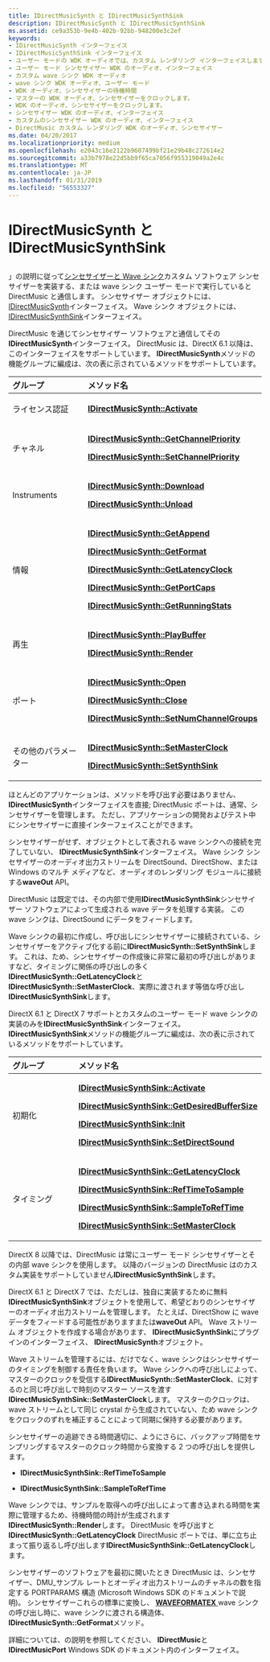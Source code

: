 ```yaml
---
title: IDirectMusicSynth と IDirectMusicSynthSink
description: IDirectMusicSynth と IDirectMusicSynthSink
ms.assetid: ce9a353b-9e4b-402b-92bb-948200e3c2ef
keywords:
- IDirectMusicSynth インターフェイス
- IDirectMusicSynthSink インターフェイス
- ユーザー モードの WDK オーディオでは、カスタム レンダリング インターフェイスします。
- ユーザー モード シンセサイザー WDK のオーディオ、インターフェイス
- カスタム wave シンク WDK オーディオ
- wave シンク WDK オーディオ、ユーザー モード
- WDK オーディオ、シンセサイザーの待機時間
- マスターの WDK オーディオ、シンセサイザーをクロックします。
- WDK のオーディオ、シンセサイザーをクロックします。
- シンセサイザー WDK のオーディオ、インターフェイス
- カスタムのシンセサイザー WDK のオーディオ、インターフェイス
- DirectMusic カスタム レンダリング WDK のオーディオ、シンセサイザー
ms.date: 04/20/2017
ms.localizationpriority: medium
ms.openlocfilehash: e2043c16e2122b9607499bf21e29b48c272614e2
ms.sourcegitcommit: a33b7978e22d5bb9f65ca7056f955319049a2e4c
ms.translationtype: MT
ms.contentlocale: ja-JP
ms.lasthandoff: 01/31/2019
ms.locfileid: "56553327"
---
```

# <a name="idirectmusicsynth-and-idirectmusicsynthsink"></a>IDirectMusicSynth と IDirectMusicSynthSink


## <span id="idirectmusicsynth_and_idirectmusicsynthsink"></span><span id="IDIRECTMUSICSYNTH_AND_IDIRECTMUSICSYNTHSINK"></span>


」の説明に従って[シンセサイザーと Wave シンク](synthesizers-and-wave-sinks.md)カスタム ソフトウェア シンセサイザーを実装する、または wave シンク ユーザー モードで実行していると DirectMusic と通信します。 シンセサイザー オブジェクトには、 [IDirectMusicSynth](https://msdn.microsoft.com/library/windows/hardware/ff536519)インターフェイス。 Wave シンク オブジェクトには、 [IDirectMusicSynthSink](https://msdn.microsoft.com/library/windows/hardware/ff536520)インターフェイス。

DirectMusic を通じてシンセサイザー ソフトウェアと通信してその**IDirectMusicSynth**インターフェイス。 DirectMusic は、DirectX 6.1 以降は、このインターフェイスをサポートしています。 **IDirectMusicSynth**メソッドの機能グループに編成は、次の表に示されているメソッドをサポートしています。

<table>
<colgroup>
<col width="50%" />
<col width="50%" />
</colgroup>
<thead>
<tr class="header">
<th align="left">グループ</th>
<th align="left">メソッド名</th>
</tr>
</thead>
<tbody>
<tr class="odd">
<td align="left"><p>ライセンス認証</p></td>
<td align="left"><p><a href="https://msdn.microsoft.com/library/windows/hardware/ff536529" data-raw-source="[&lt;strong&gt;IDirectMusicSynth::Activate&lt;/strong&gt;](https://msdn.microsoft.com/library/windows/hardware/ff536529)"><strong>IDirectMusicSynth::Activate</strong></a></p></td>
</tr>
<tr class="even">
<td align="left"><p>チャネル</p></td>
<td align="left"><p><a href="https://msdn.microsoft.com/library/windows/hardware/ff536534" data-raw-source="[&lt;strong&gt;IDirectMusicSynth::GetChannelPriority&lt;/strong&gt;](https://msdn.microsoft.com/library/windows/hardware/ff536534)"><strong>IDirectMusicSynth::GetChannelPriority</strong></a></p>
<p><a href="https://msdn.microsoft.com/library/windows/hardware/ff536542" data-raw-source="[&lt;strong&gt;IDirectMusicSynth::SetChannelPriority&lt;/strong&gt;](https://msdn.microsoft.com/library/windows/hardware/ff536542)"><strong>IDirectMusicSynth::SetChannelPriority</strong></a></p></td>
</tr>
<tr class="odd">
<td align="left"><p>Instruments</p></td>
<td align="left"><p><a href="https://msdn.microsoft.com/library/windows/hardware/ff536532" data-raw-source="[&lt;strong&gt;IDirectMusicSynth::Download&lt;/strong&gt;](https://msdn.microsoft.com/library/windows/hardware/ff536532)"><strong>IDirectMusicSynth::Download</strong></a></p>
<p><a href="https://msdn.microsoft.com/library/windows/hardware/ff536546" data-raw-source="[&lt;strong&gt;IDirectMusicSynth::Unload&lt;/strong&gt;](https://msdn.microsoft.com/library/windows/hardware/ff536546)"><strong>IDirectMusicSynth::Unload</strong></a></p></td>
</tr>
<tr class="even">
<td align="left"><p>情報</p></td>
<td align="left"><p><a href="https://msdn.microsoft.com/library/windows/hardware/ff536533" data-raw-source="[&lt;strong&gt;IDirectMusicSynth::GetAppend&lt;/strong&gt;](https://msdn.microsoft.com/library/windows/hardware/ff536533)"><strong>IDirectMusicSynth::GetAppend</strong></a></p>
<p><a href="https://msdn.microsoft.com/library/windows/hardware/ff536535" data-raw-source="[&lt;strong&gt;IDirectMusicSynth::GetFormat&lt;/strong&gt;](https://msdn.microsoft.com/library/windows/hardware/ff536535)"><strong>IDirectMusicSynth::GetFormat</strong></a></p>
<p><a href="https://msdn.microsoft.com/library/windows/hardware/ff536536" data-raw-source="[&lt;strong&gt;IDirectMusicSynth::GetLatencyClock&lt;/strong&gt;](https://msdn.microsoft.com/library/windows/hardware/ff536536)"><strong>IDirectMusicSynth::GetLatencyClock</strong></a></p>
<p><a href="https://msdn.microsoft.com/library/windows/hardware/ff536537" data-raw-source="[&lt;strong&gt;IDirectMusicSynth::GetPortCaps&lt;/strong&gt;](https://msdn.microsoft.com/library/windows/hardware/ff536537)"><strong>IDirectMusicSynth::GetPortCaps</strong></a></p>
<p><a href="https://msdn.microsoft.com/library/windows/hardware/ff536538" data-raw-source="[&lt;strong&gt;IDirectMusicSynth::GetRunningStats&lt;/strong&gt;](https://msdn.microsoft.com/library/windows/hardware/ff536538)"><strong>IDirectMusicSynth::GetRunningStats</strong></a></p></td>
</tr>
<tr class="odd">
<td align="left"><p>再生</p></td>
<td align="left"><p><a href="https://msdn.microsoft.com/library/windows/hardware/ff536540" data-raw-source="[&lt;strong&gt;IDirectMusicSynth::PlayBuffer&lt;/strong&gt;](https://msdn.microsoft.com/library/windows/hardware/ff536540)"><strong>IDirectMusicSynth::PlayBuffer</strong></a></p>
<p><a href="https://msdn.microsoft.com/library/windows/hardware/ff536541" data-raw-source="[&lt;strong&gt;IDirectMusicSynth::Render&lt;/strong&gt;](https://msdn.microsoft.com/library/windows/hardware/ff536541)"><strong>IDirectMusicSynth::Render</strong></a></p></td>
</tr>
<tr class="even">
<td align="left"><p>ポート</p></td>
<td align="left"><p><a href="https://msdn.microsoft.com/library/windows/hardware/ff536539" data-raw-source="[&lt;strong&gt;IDirectMusicSynth::Open&lt;/strong&gt;](https://msdn.microsoft.com/library/windows/hardware/ff536539)"><strong>IDirectMusicSynth::Open</strong></a></p>
<p><a href="https://msdn.microsoft.com/library/windows/hardware/ff536531" data-raw-source="[&lt;strong&gt;IDirectMusicSynth::Close&lt;/strong&gt;](https://msdn.microsoft.com/library/windows/hardware/ff536531)"><strong>IDirectMusicSynth::Close</strong></a></p>
<p><a href="https://msdn.microsoft.com/library/windows/hardware/ff536544" data-raw-source="[&lt;strong&gt;IDirectMusicSynth::SetNumChannelGroups&lt;/strong&gt;](https://msdn.microsoft.com/library/windows/hardware/ff536544)"><strong>IDirectMusicSynth::SetNumChannelGroups</strong></a></p></td>
</tr>
<tr class="odd">
<td align="left"><p>その他のパラメーター</p></td>
<td align="left"><p><a href="https://msdn.microsoft.com/library/windows/hardware/ff536543" data-raw-source="[&lt;strong&gt;IDirectMusicSynth::SetMasterClock&lt;/strong&gt;](https://msdn.microsoft.com/library/windows/hardware/ff536543)"><strong>IDirectMusicSynth::SetMasterClock</strong></a></p>
<p><a href="https://msdn.microsoft.com/library/windows/hardware/ff536545" data-raw-source="[&lt;strong&gt;IDirectMusicSynth::SetSynthSink&lt;/strong&gt;](https://msdn.microsoft.com/library/windows/hardware/ff536545)"><strong>IDirectMusicSynth::SetSynthSink</strong></a></p></td>
</tr>
</tbody>
</table>

 

ほとんどのアプリケーションは、メソッドを呼び出す必要はありません、 **IDirectMusicSynth**インターフェイスを直接; DirectMusic ポートは、通常、シンセサイザーを管理します。 ただし、アプリケーションの開発およびテスト中にシンセサイザーに直接インターフェイスことができます。

シンセサイザーがせず、オブジェクトとして表される wave シンクへの接続を完了していない、 **IDirectMusicSynthSink**インターフェイス。 Wave シンク シンセサイザーのオーディオ出力ストリームを DirectSound、DirectShow、または Windows のマルチ メディアなど、オーディオのレンダリング モジュールに接続する**waveOut** API。

DirectMusic は既定では、その内部で使用**IDirectMusicSynthSink**シンセサイザー ソフトウェアによって生成される wave データを処理する実装。 この wave シンクは、DirectSound にデータをフィードします。

Wave シンクの最初に作成し、呼び出しにシンセサイザーに接続されている、シンセサイザーをアクティブ化する前に**IDirectMusicSynth::SetSynthSink**します。 これは、ため、シンセサイザーの作成後に非常に最初の呼び出しがありますなど、タイミングに関係の呼び出しの多く**IDirectMusicSynth::GetLatencyClock**と**IDirectMusicSynth::SetMasterClock**、実際に渡されます等価な呼び出し**IDirectMusicSynthSink**します。

DirectX 6.1 と DirectX 7 サポートとカスタムのユーザー モード wave シンクの実装のみを**IDirectMusicSynthSink**インターフェイス。 **IDirectMusicSynthSink**メソッドの機能グループに編成は、次の表に示されているメソッドをサポートしています。

<table>
<colgroup>
<col width="50%" />
<col width="50%" />
</colgroup>
<thead>
<tr class="header">
<th align="left">グループ</th>
<th align="left">メソッド名</th>
</tr>
</thead>
<tbody>
<tr class="odd">
<td align="left"><p>初期化</p></td>
<td align="left"><p><a href="https://msdn.microsoft.com/library/windows/hardware/ff536521" data-raw-source="[&lt;strong&gt;IDirectMusicSynthSink::Activate&lt;/strong&gt;](https://msdn.microsoft.com/library/windows/hardware/ff536521)"><strong>IDirectMusicSynthSink::Activate</strong></a></p>
<p><a href="https://msdn.microsoft.com/library/windows/hardware/ff536522" data-raw-source="[&lt;strong&gt;IDirectMusicSynthSink::GetDesiredBufferSize&lt;/strong&gt;](https://msdn.microsoft.com/library/windows/hardware/ff536522)"><strong>IDirectMusicSynthSink::GetDesiredBufferSize</strong></a></p>
<p><a href="https://msdn.microsoft.com/library/windows/hardware/ff536524" data-raw-source="[&lt;strong&gt;IDirectMusicSynthSink::Init&lt;/strong&gt;](https://msdn.microsoft.com/library/windows/hardware/ff536524)"><strong>IDirectMusicSynthSink::Init</strong></a></p>
<p><a href="https://msdn.microsoft.com/library/windows/hardware/ff536527" data-raw-source="[&lt;strong&gt;IDirectMusicSynthSink::SetDirectSound&lt;/strong&gt;](https://msdn.microsoft.com/library/windows/hardware/ff536527)"><strong>IDirectMusicSynthSink::SetDirectSound</strong></a></p></td>
</tr>
<tr class="even">
<td align="left"><p>タイミング</p></td>
<td align="left"><p><a href="https://msdn.microsoft.com/library/windows/hardware/ff536523" data-raw-source="[&lt;strong&gt;IDirectMusicSynthSink::GetLatencyClock&lt;/strong&gt;](https://msdn.microsoft.com/library/windows/hardware/ff536523)"><strong>IDirectMusicSynthSink::GetLatencyClock</strong></a></p>
<p><a href="https://msdn.microsoft.com/library/windows/hardware/ff536525" data-raw-source="[&lt;strong&gt;IDirectMusicSynthSink::RefTimeToSample&lt;/strong&gt;](https://msdn.microsoft.com/library/windows/hardware/ff536525)"><strong>IDirectMusicSynthSink::RefTimeToSample</strong></a></p>
<p><a href="https://msdn.microsoft.com/library/windows/hardware/ff536526" data-raw-source="[&lt;strong&gt;IDirectMusicSynthSink::SampleToRefTime&lt;/strong&gt;](https://msdn.microsoft.com/library/windows/hardware/ff536526)"><strong>IDirectMusicSynthSink::SampleToRefTime</strong></a></p>
<p><a href="https://msdn.microsoft.com/library/windows/hardware/ff536528" data-raw-source="[&lt;strong&gt;IDirectMusicSynthSink::SetMasterClock&lt;/strong&gt;](https://msdn.microsoft.com/library/windows/hardware/ff536528)"><strong>IDirectMusicSynthSink::SetMasterClock</strong></a></p></td>
</tr>
</tbody>
</table>

 

DirectX 8 以降では、DirectMusic は常にユーザー モード シンセサイザーとその内部 wave シンクを使用します。 以降のバージョンの DirectMusic はのカスタム実装をサポートしていません**IDirectMusicSynthSink**します。

DirectX 6.1 と DirectX 7 では、ただしは、独自に実装するために無料**IDirectMusicSynthSink**オブジェクトを使用して、希望どおりのシンセサイザーのオーディオ出力ストリームを管理します。 たとえば、DirectShow に wave データをフィードする可能性がありますまたは**waveOut** API。 Wave ストリーム オブジェクトを作成する場合があります、 **IDirectMusicSynthSink**にプラグインのインターフェイス、 **IDirectMusicSynth**オブジェクト。

Wave ストリームを管理するには、だけでなく、wave シンクはシンセサイザーのタイミングを制御する責任を負います。 Wave シンクへの呼び出しによって、マスターのクロックを受信する**IDirectMusicSynth::SetMasterClock**、に対するのと同じ呼び出しで時刻のマスター ソースを渡す**IDirectMusicSynthSink::SetMasterClock**します。 マスターのクロックは、wave ストリームとして同じ crystal から生成されていない、ため wave シンクをクロックのずれを補正することによって同期に保持する必要があります。

シンセサイザーの追跡できる時間適切に、ようにさらに、バックアップ時間をサンプリングするマスターのクロック時間から変換する 2 つの呼び出しを提供します。

-   **IDirectMusicSynthSink::RefTimeToSample**

-   **IDirectMusicSynthSink::SampleToRefTime**

Wave シンクでは、サンプルを取得への呼び出しによって書き込まれる時間を実際に管理するため、待機時間の時計が生成されます**IDirectMusicSynth::Render**します。 DirectMusic を呼び出すと**IDirectMusicSynth::GetLatencyClock** DirectMusic ポートでは、単に立ち止まって振り返るし呼び出します**IDirectMusicSynthSink::GetLatencyClock**します。

シンセサイザーのソフトウェアを最初に開いたとき DirectMusic は、シンセサイザー、DMU\_サンプル レートとオーディオ出力ストリームのチャネルの数を指定する PORTPARAMS 構造 (Microsoft Windows SDK のドキュメントで説明)。 シンセサイザーこれらの標準に変換し、 [ **WAVEFORMATEX** ](https://msdn.microsoft.com/library/windows/hardware/ff538799) wave シンクの呼び出し時に、wave シンクに渡される構造体、 **IDirectMusicSynth::GetFormat**メソッド。

詳細については、の説明を参照してください、 **IDirectMusic**と**IDirectMusicPort** Windows SDK のドキュメント内のインターフェイス。

 

 




